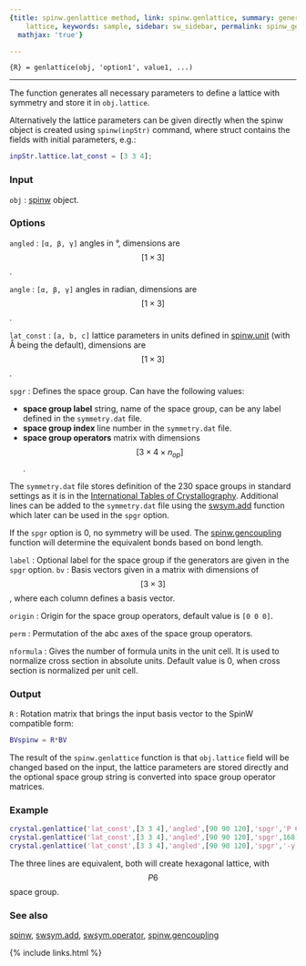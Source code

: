 ```yaml
---
{title: spinw.genlattice method, link: spinw.genlattice, summary: generates crystal
    lattice, keywords: sample, sidebar: sw_sidebar, permalink: spinw_genlattice, folder: spinw,
  mathjax: 'true'}

---
```

  
`{R} = genlattice(obj, 'option1', value1, ...)`
* * *
 
The function generates all necessary parameters to define a lattice with
symmetry and store it in `obj.lattice`.
 
Alternatively the lattice parameters can be given directly when the spinw
object is created using `spinw(inpStr)` command, where struct contains
the fields with initial parameters, e.g.:
```matlab
inpStr.lattice.lat_const = [3 3 4];
```
 
### Input
 
`obj`
: [spinw](spinw) object.
  
### Options
  
`angled`
: `[α, β, γ]` angles in °, dimensions are $$[1\times 3]$$.
  
`angle`
: `[α, β, γ]` angles in radian, dimensions are $$[1\times 3]$$.
  
`lat_const`
: `[a, b, c]` lattice parameters in units defined in [spinw.unit](spinw_unit) (with Å
  being the default), dimensions are $$[1\times 3]$$.
  
`spgr`
: Defines the space group. Can have the following values:
 
  * **space group label** string, name of the space group, can be any
    label defined in the `symmetry.dat` file.
  * **space group index** line number in the `symmetry.dat` file.
  * **space group operators** matrix with dimensions 
    $$[3\times 4\times n_{op}]$$.
    
  The `symmetry.dat` file stores definition of the 230 space groups in
  standard settings as it is in the [International Tables of Crystallography](http://it.iucr.org/A/).
  Additional lines can be added to the `symmetry.dat` file using the
  [swsym.add](swsym_add) function which later can be used in the `spgr` option.
  
  If the `spgr` option is 0, no symmetry will be used. The
  [spinw.gencoupling](spinw_gencoupling) function will determine the equivalent bonds based on
  bond length.
  
`label`
: Optional label for the space group if the generators are given in the
  `spgr` option.
`bv`
: Basis vectors given in a matrix with dimensions of $$[3\times 3]$$, where
  each column defines a basis vector.
  
`origin`
: Origin for the space group operators, default value is `[0 0 0]`.
  
`perm`
: Permutation of the abc axes of the space group operators.
  
`nformula`
: Gives the number of formula units in the unit cell. It is used
  to normalize cross section in absolute units. Default value is 0, when
  cross section is normalized per unit cell.
  
### Output
  
`R`
: Rotation matrix that brings the input basis vector to the SpinW
  compatible form:
  ```matlab
  BVspinw = R*BV
  ```
  
The result of the `spinw.genlattice` function is that `obj.lattice` field
will be changed based on the input, the lattice parameters are stored
directly and the optional space group string is converted into space
group operator matrices.
 
### Example
 
```matlab
crystal.genlattice('lat_const',[3 3 4],'angled',[90 90 120],'spgr','P 6')
crystal.genlattice('lat_const',[3 3 4],'angled',[90 90 120],'spgr',168)
crystal.genlattice('lat_const',[3 3 4],'angled',[90 90 120],'spgr','-y,x-y,z; -x,-y,z','label','R -3 m')
```
 
The three lines are equivalent, both will create hexagonal lattice, with
$$P6$$ space group.
 
### See also
 
[spinw](spinw), [swsym.add](swsym_add), [swsym.operator](swsym_operator), [spinw.gencoupling](spinw_gencoupling)
 

{% include links.html %}
